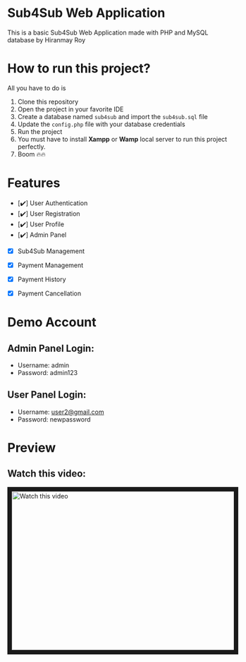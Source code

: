 # Sub4Sub Web Application
 This is a basic Sub4Sub Web Application made with PHP and MySQL database by Hiranmay Roy

# How to run this project?

All you have to do is 

1. Clone this repository
2. Open the project in your favorite IDE
3. Create a database named `sub4sub` and import the `sub4sub.sql` file
4. Update the `config.php` file with your database credentials
5. Run the project
6. You must have to install <b>Xampp</b> or <b>Wamp</b> local server to run this project perfectly.
7. Boom 🔥🔥

# Features

- [✔️] User Authentication
- [✔️] User Registration
- [✔️] User Profile
- [✔️] Admin Panel
- [x] Sub4Sub Management
- [x] Payment Management
- [x] Payment History
- [x] Payment Cancellation


# Demo Account

## Admin Panel Login:
- Username: admin
- Password: admin123

## User Panel Login:
- Username: user2@gmail.com
- Password: newpassword

# Preview

## Watch this video:

<a href="https://www.youtube.com/watch?v=X7vwxQ6Wlzc" target="_blank"><img src="https://img.youtube.com/vi/X7vwxQ6Wlzc/0.jpg" alt="Watch this video" width="640" height="360" border="10" /></a>
